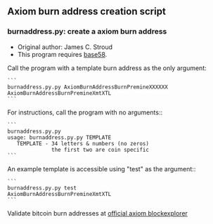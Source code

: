 ## Axiom burn address creation script

### burnaddress.py: create a axiom burn address

  - Original author: James C. Stroud
  - This program requires [base58](https://pypi.python.org/pypi/base58/0.2.1).

Call the program with a template burn address as the only argument:

    ```
    burnaddress.py.py AxiomBurnAddressBurnPremineXXXXXX
    AxiomBurnAddressBurnPremineXmtXTL
    ```

For instructions, call the program with no arguments::

    ```
    burnaddress.py.py
    usage: burnaddress.py.py TEMPLATE
       TEMPLATE - 34 letters & numbers (no zeros)
                  the first two are coin specific
    ```

An example template is accessible using "test" as the argument::

    ```
    burnaddress.py.py test
    AxiomBurnAddressBurnPremineXmtXTL
    ```

Validate bitcoin burn addresses at [official axiom blockexplorer](https://explorer.axiom.com/address/)

